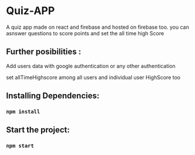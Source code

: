 # Quiz-APP

A quiz app made on react and firebase and hosted on firebase too.
you can asnswer questions to score points and set the all time high Score

## Further posibilities :

Add users data with google authentication or any other authentication

set allTimeHighscore among all users and individual user HighScore too

## Installing Dependencies:

### `npm install`

## Start the project:

### `npm start`
